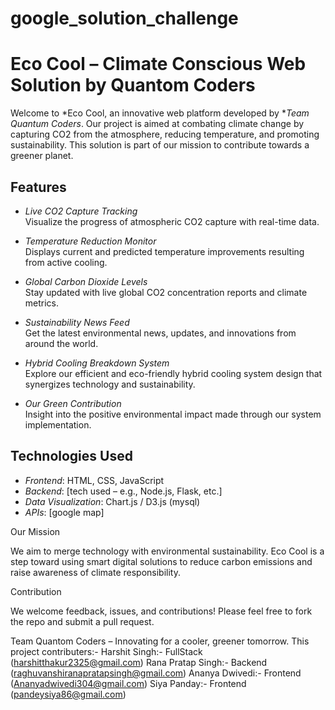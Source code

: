# google_solution_challenge
# Eco Cool – Climate Conscious Web Solution by Quantom Coders

Welcome to *Eco Cool, an innovative web platform developed by **Team Quantum Coders*. Our project is aimed at combating climate change by capturing CO2 from the atmosphere, reducing temperature, and promoting sustainability. This solution is part of our mission to contribute towards a greener planet.

## Features

- *Live CO2 Capture Tracking*  
  Visualize the progress of atmospheric CO2 capture with real-time data.

- *Temperature Reduction Monitor*  
  Displays current and predicted temperature improvements resulting from active cooling.

- *Global Carbon Dioxide Levels*  
  Stay updated with live global CO2 concentration reports and climate metrics.

- *Sustainability News Feed*  
  Get the latest environmental news, updates, and innovations from around the world.

- *Hybrid Cooling Breakdown System*  
  Explore our efficient and eco-friendly hybrid cooling system design that synergizes technology and sustainability.

- *Our Green Contribution*  
  Insight into the positive environmental impact made through our system implementation.

## Technologies Used

- *Frontend*: HTML, CSS, JavaScript  
- *Backend*: [tech used – e.g., Node.js, Flask, etc.]  
- *Data Visualization*: Chart.js / D3.js (mysql)  
- *APIs*: [google map]

Our Mission

We aim to merge technology with environmental sustainability. Eco Cool is a step toward using smart digital solutions to reduce carbon emissions and raise awareness of climate responsibility.

Contribution

We welcome feedback, issues, and contributions! Please feel free to fork the repo and submit a pull request.

Team Quantom Coders – Innovating for a cooler, greener tomorrow.
This project contributers:-
Harshit Singh:- FullStack (harshitthakur2325@gmail.com)
Rana Pratap Singh:- Backend (raghuvanshiranapratapsingh@gmail.com)
Ananya Dwivedi:- Frontend (Ananyadwivedi304@gmail.com)
Siya Panday:- Frontend (pandeysiya86@gmail.com)
